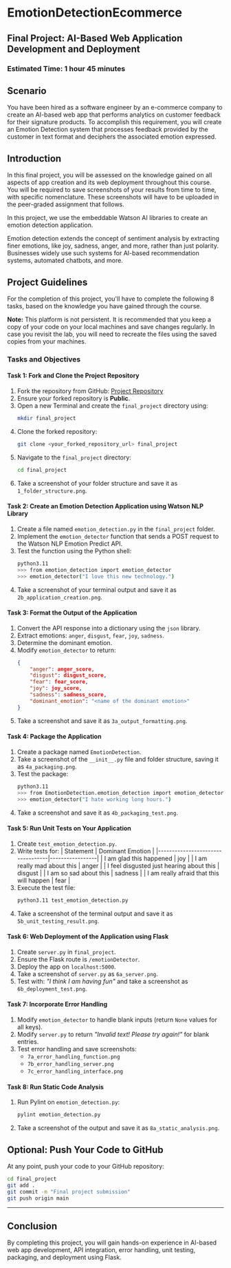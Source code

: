 # EmotionDetectionEcommerce

## Final Project: AI-Based Web Application Development and Deployment

### Estimated Time: 1 hour 45 minutes

## Scenario
You have been hired as a software engineer by an e-commerce company to create an AI-based web app that performs analytics on customer feedback for their signature products. To accomplish this requirement, you will create an Emotion Detection system that processes feedback provided by the customer in text format and deciphers the associated emotion expressed.

## Introduction
In this final project, you will be assessed on the knowledge gained on all aspects of app creation and its web deployment throughout this course. You will be required to save screenshots of your results from time to time, with specific nomenclature. These screenshots will have to be uploaded in the peer-graded assignment that follows.

In this project, we use the embeddable Watson AI libraries to create an emotion detection application.

Emotion detection extends the concept of sentiment analysis by extracting finer emotions, like joy, sadness, anger, and more, rather than just polarity. Businesses widely use such systems for AI-based recommendation systems, automated chatbots, and more.

## Project Guidelines
For the completion of this project, you'll have to complete the following 8 tasks, based on the knowledge you have gained through the course.

**Note:** This platform is not persistent. It is recommended that you keep a copy of your code on your local machines and save changes regularly. In case you revisit the lab, you will need to recreate the files using the saved copies from your machines.

### Tasks and Objectives
#### **Task 1: Fork and Clone the Project Repository**
1. Fork the repository from GitHub: [Project Repository](https://github.com/ibm-developer-skills-network/oaqjp-final-project-emb-ai.git)
2. Ensure your forked repository is **Public**.
3. Open a new Terminal and create the `final_project` directory using:
   ```sh
   mkdir final_project
   ```
4. Clone the forked repository:
   ```sh
   git clone <your_forked_repository_url> final_project
   ```
5. Navigate to the `final_project` directory:
   ```sh
   cd final_project
   ```
6. Take a screenshot of your folder structure and save it as `1_folder_structure.png`.

#### **Task 2: Create an Emotion Detection Application using Watson NLP Library**
1. Create a file named `emotion_detection.py` in the `final_project` folder.
2. Implement the `emotion_detector` function that sends a POST request to the Watson NLP Emotion Predict API.
3. Test the function using the Python shell:
   ```sh
   python3.11
   >>> from emotion_detection import emotion_detector
   >>> emotion_detector("I love this new technology.")
   ```
4. Take a screenshot of your terminal output and save it as `2b_application_creation.png`.

#### **Task 3: Format the Output of the Application**
1. Convert the API response into a dictionary using the `json` library.
2. Extract emotions: `anger`, `disgust`, `fear`, `joy`, `sadness`.
3. Determine the dominant emotion.
4. Modify `emotion_detector` to return:
   ```json
   {
       "anger": anger_score,
       "disgust": disgust_score,
       "fear": fear_score,
       "joy": joy_score,
       "sadness": sadness_score,
       "dominant_emotion": "<name of the dominant emotion>"
   }
   ```
5. Take a screenshot and save it as `3a_output_formatting.png`.

#### **Task 4: Package the Application**
1. Create a package named `EmotionDetection`.
2. Take a screenshot of the `__init__.py` file and folder structure, saving it as `4a_packaging.png`.
3. Test the package:
   ```sh
   python3.11
   >>> from EmotionDetection.emotion_detection import emotion_detector
   >>> emotion_detector("I hate working long hours.")
   ```
4. Take a screenshot and save it as `4b_packaging_test.png`.

#### **Task 5: Run Unit Tests on Your Application**
1. Create `test_emotion_detection.py`.
2. Write tests for:
   | Statement                        | Dominant Emotion |
   |----------------------------------|-----------------|
   | I am glad this happened         | joy             |
   | I am really mad about this      | anger           |
   | I feel disgusted just hearing about this | disgust |
   | I am so sad about this          | sadness         |
   | I am really afraid that this will happen | fear  |
3. Execute the test file:
   ```sh
   python3.11 test_emotion_detection.py
   ```
4. Take a screenshot of the terminal output and save it as `5b_unit_testing_result.png`.

#### **Task 6: Web Deployment of the Application using Flask**
1. Create `server.py` in `final_project`.
2. Ensure the Flask route is `/emotionDetector`.
3. Deploy the app on `localhost:5000`.
4. Take a screenshot of `server.py` as `6a_server.png`.
5. Test with: *"I think I am having fun"* and take a screenshot as `6b_deployment_test.png`.

#### **Task 7: Incorporate Error Handling**
1. Modify `emotion_detector` to handle blank inputs (return `None` values for all keys).
2. Modify `server.py` to return *"Invalid text! Please try again!"* for blank entries.
3. Test error handling and save screenshots:
   - `7a_error_handling_function.png`
   - `7b_error_handling_server.png`
   - `7c_error_handling_interface.png`

#### **Task 8: Run Static Code Analysis**
1. Run Pylint on `emotion_detection.py`:
   ```sh
   pylint emotion_detection.py
   ```
2. Take a screenshot of the output and save it as `8a_static_analysis.png`.

## Optional: Push Your Code to GitHub
At any point, push your code to your GitHub repository:
```sh
cd final_project
git add .
git commit -m "Final project submission"
git push origin main
```

---

## Conclusion
By completing this project, you will gain hands-on experience in AI-based web app development, API integration, error handling, unit testing, packaging, and deployment using Flask.


